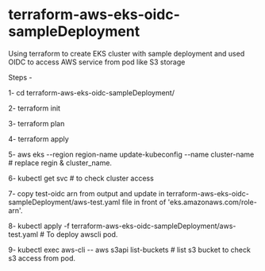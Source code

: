 # terraform-aws-eks-oidc-sampleDeployment
Using terraform to create EKS cluster with sample deployment and used OIDC to access AWS service from pod like S3 storage

Steps - 

1- cd terraform-aws-eks-oidc-sampleDeployment/

2- terraform init

3- terraform plan

4- terraform apply

5- aws eks --region region-name update-kubeconfig --name cluster-name # replace regin & cluster_name.

6- kubectl get svc # to check cluster access

7- copy test-oidc arn from output and update in terraform-aws-eks-oidc-sampleDeployment/aws-test.yaml file in front of 'eks.amazonaws.com/role-arn'.

8- kubectl apply -f terraform-aws-eks-oidc-sampleDeployment/aws-test.yaml # To deploy awscli pod.

9- kubectl exec aws-cli -- aws s3api list-buckets  # list s3 bucket to check s3 access from pod.




